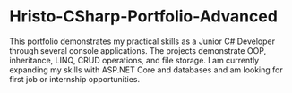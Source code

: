 # Hristo-CSharp-Portfolio-Advanced
This portfolio demonstrates my practical skills as a Junior C# Developer through several console applications. The projects demonstrate OOP, inheritance, LINQ, CRUD operations, and file storage.  I am currently expanding my skills with ASP.NET Core and databases and am looking for first job or internship opportunities.
